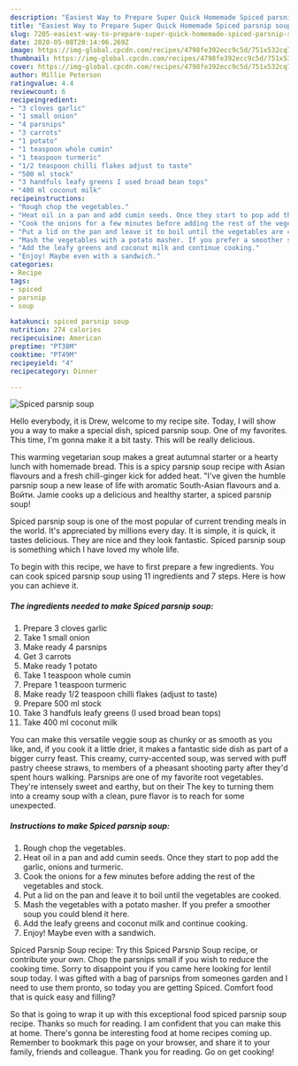 ```yaml
---
description: "Easiest Way to Prepare Super Quick Homemade Spiced parsnip soup"
title: "Easiest Way to Prepare Super Quick Homemade Spiced parsnip soup"
slug: 7205-easiest-way-to-prepare-super-quick-homemade-spiced-parsnip-soup
date: 2020-05-08T20:14:06.269Z
image: https://img-global.cpcdn.com/recipes/4798fe392ecc9c5d/751x532cq70/spiced-parsnip-soup-recipe-main-photo.jpg
thumbnail: https://img-global.cpcdn.com/recipes/4798fe392ecc9c5d/751x532cq70/spiced-parsnip-soup-recipe-main-photo.jpg
cover: https://img-global.cpcdn.com/recipes/4798fe392ecc9c5d/751x532cq70/spiced-parsnip-soup-recipe-main-photo.jpg
author: Millie Peterson
ratingvalue: 4.4
reviewcount: 6
recipeingredient:
- "3 cloves garlic"
- "1 small onion"
- "4 parsnips"
- "3 carrots"
- "1 potato"
- "1 teaspoon whole cumin"
- "1 teaspoon turmeric"
- "1/2 teaspoon chilli flakes adjust to taste"
- "500 ml stock"
- "3 handfuls leafy greens I used broad bean tops"
- "400 ml coconut milk"
recipeinstructions:
- "Rough chop the vegetables."
- "Heat oil in a pan and add cumin seeds. Once they start to pop add the garlic, onions and turmeric."
- "Cook the onions for a few minutes before adding the rest of the vegetables and stock."
- "Put a lid on the pan and leave it to boil until the vegetables are cooked."
- "Mash the vegetables with a potato masher. If you prefer a smoother soup you could blend it here."
- "Add the leafy greens and coconut milk and continue cooking."
- "Enjoy! Maybe even with a sandwich."
categories:
- Recipe
tags:
- spiced
- parsnip
- soup

katakunci: spiced parsnip soup 
nutrition: 274 calories
recipecuisine: American
preptime: "PT38M"
cooktime: "PT49M"
recipeyield: "4"
recipecategory: Dinner

---
```



![Spiced parsnip soup](https://img-global.cpcdn.com/recipes/4798fe392ecc9c5d/751x532cq70/spiced-parsnip-soup-recipe-main-photo.jpg)

Hello everybody, it is Drew, welcome to my recipe site. Today, I will show you a way to make a special dish, spiced parsnip soup. One of my favorites. This time, I'm gonna make it a bit tasty. This will be really delicious.

This warming vegetarian soup makes a great autumnal starter or a hearty lunch with homemade bread. This is a spicy parsnip soup recipe with Asian flavours and a fresh chill-ginger kick for added heat. &#34;I&#39;ve given the humble parsnip soup a new lease of life with aromatic South-Asian flavours and a. Войти. Jamie cooks up a delicious and healthy starter, a spiced parsnip soup!

Spiced parsnip soup is one of the most popular of current trending meals in the world. It's appreciated by millions every day. It is simple, it is quick, it tastes delicious. They are nice and they look fantastic. Spiced parsnip soup is something which I have loved my whole life.


To begin with this recipe, we have to first prepare a few ingredients. You can cook spiced parsnip soup using 11 ingredients and 7 steps. Here is how you can achieve it.

<!--inarticleads1-->

##### The ingredients needed to make Spiced parsnip soup:

1. Prepare 3 cloves garlic
1. Take 1 small onion
1. Make ready 4 parsnips
1. Get 3 carrots
1. Make ready 1 potato
1. Take 1 teaspoon whole cumin
1. Prepare 1 teaspoon turmeric
1. Make ready 1/2 teaspoon chilli flakes (adjust to taste)
1. Prepare 500 ml stock
1. Take 3 handfuls leafy greens (I used broad bean tops)
1. Take 400 ml coconut milk


You can make this versatile veggie soup as chunky or as smooth as you like, and, if you cook it a little drier, it makes a fantastic side dish as part of a bigger curry feast. This creamy, curry-accented soup, was served with puff pastry cheese straws, to members of a pheasant shooting party after they&#39;d spent hours walking. Parsnips are one of my favorite root vegetables. They&#39;re intensely sweet and earthy, but on their The key to turning them into a creamy soup with a clean, pure flavor is to reach for some unexpected. 

<!--inarticleads2-->

##### Instructions to make Spiced parsnip soup:

1. Rough chop the vegetables.
1. Heat oil in a pan and add cumin seeds. Once they start to pop add the garlic, onions and turmeric.
1. Cook the onions for a few minutes before adding the rest of the vegetables and stock.
1. Put a lid on the pan and leave it to boil until the vegetables are cooked.
1. Mash the vegetables with a potato masher. If you prefer a smoother soup you could blend it here.
1. Add the leafy greens and coconut milk and continue cooking.
1. Enjoy! Maybe even with a sandwich.


Spiced Parsnip Soup recipe: Try this Spiced Parsnip Soup recipe, or contribute your own. Chop the parsnips small if you wish to reduce the cooking time. Sorry to disappoint you if you came here looking for lentil soup today. I was gifted with a bag of parsnips from someones garden and I need to use them pronto, so today you are getting Spiced. Comfort food that is quick easy and filling? 

So that is going to wrap it up with this exceptional food spiced parsnip soup recipe. Thanks so much for reading. I am confident that you can make this at home. There's gonna be interesting food at home recipes coming up. Remember to bookmark this page on your browser, and share it to your family, friends and colleague. Thank you for reading. Go on get cooking!
